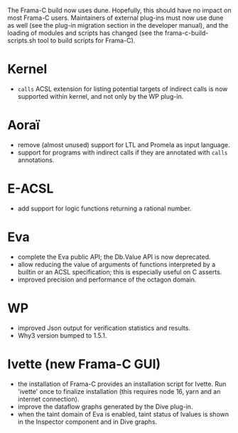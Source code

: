 The Frama-C build now uses dune. Hopefully, this should have no impact on most
Frama-C users.
Maintainers of external plug-ins must now use dune as well (see the plug-in
migration section in the developer manual), and the loading of modules and
scripts has changed (see the frama-c-build-scripts.sh tool to build scripts
for Frama-C).

# Kernel
- `calls` ACSL extension for listing potential targets of indirect calls is now
  supported within kernel, and not only by the WP plug-in.

# Aoraï
- remove (almost unused) support for LTL and Promela as input language.
- support for programs with indirect calls if they are annotated with `calls`
  annotations.

# E-ACSL
- add support for logic functions returning a rational number.

# Eva
- complete the Eva public API; the Db.Value API is now deprecated.
- allow reducing the value of arguments of functions interpreted by a builtin
  or an ACSL specification; this is especially useful on C asserts.
- improved precision and performance of the octagon domain.

# WP
- improved Json output for verification statistics and results.
- Why3 version bumped to 1.5.1.

# Ivette (new Frama-C GUI)
- the installation of Frama-C provides an installation script for Ivette.
  Run 'ivette' once to finalize installation (this requires node 16, yarn and
  an internet connection).
- improve the dataflow graphs generated by the Dive plug-in.
- when the taint domain of Eva is enabled, taint status of lvalues is shown
  in the Inspector component and in Dive graphs.
